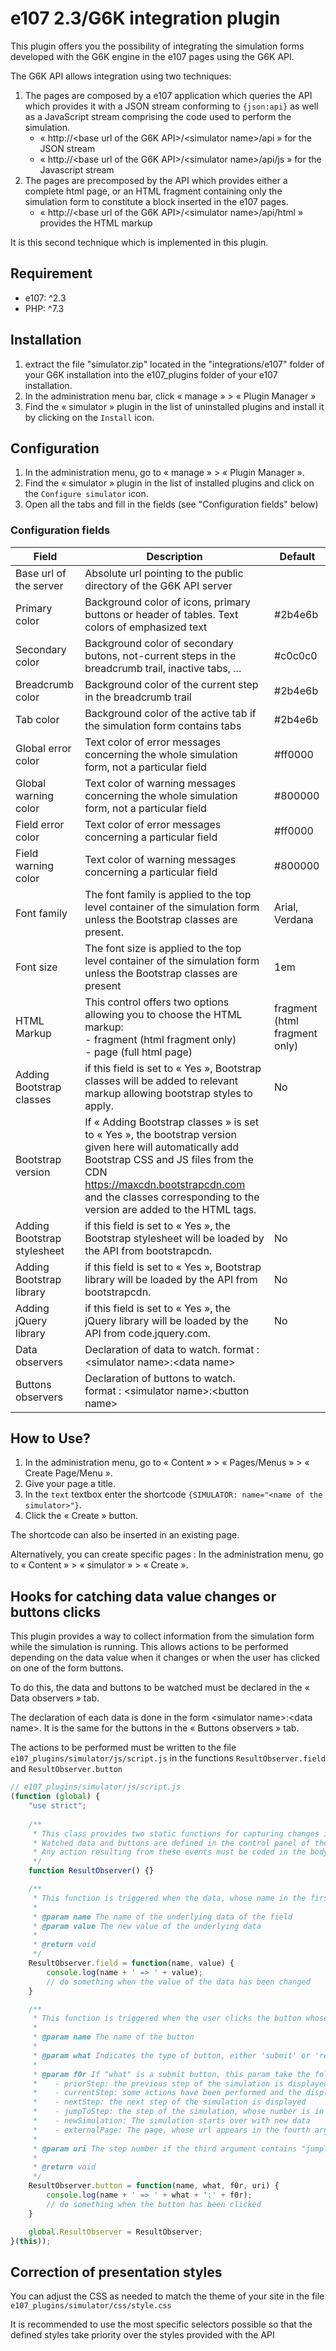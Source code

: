 # e107 2.3/G6K integration plugin

This plugin offers you the possibility of integrating the simulation forms developed with the G6K engine in the e107 pages using the G6K API.

The G6K API allows integration using two techniques:
1. The pages are composed by a e107 application which queries the API which provides it with a JSON stream conforming to `{json:api}` as well as a JavaScript stream comprising the code used to perform the simulation.
   * « http:&#47;&#47;&lt;base url of the G6K API>/&lt;simulator name>/api » for the JSON stream
   * « http:&#47;&#47;&lt;base url of the G6K API>/&lt;simulator name>/api/js » for the Javascript stream
2. The pages are precomposed by the API which provides either a complete html page, or an HTML fragment containing only the simulation form to constitute a block inserted in the e107 pages.
   * « http:&#47;&#47;&lt;base url of the G6K API>/&lt;simulator name>/api/html » provides the HTML markup
 
It is this second technique which is implemented in this plugin.
## Requirement

* e107: ^2.3
* PHP: ^7.3

## Installation
1. extract the file "simulator.zip" located in the "integrations/e107" folder of your G6K installation into the e107_plugins folder of your e107 installation.
2. In the administration menu bar, click « manage » > « Plugin Manager »
3. Find the « simulator » plugin in the list of uninstalled plugins and install it by clicking on the `Install` icon.

## Configuration
1. In the administration menu, go to « manage » > « Plugin Manager ».
2. Find the « simulator » plugin in the list of installed plugins and click on the `Configure simulator` icon.
3. Open all the tabs and fill in the fields (see "Configuration fields" below)

### Configuration fields

|Field                       |Description                                                                                   |Default        |
|----------------------------|----------------------------------------------------------------------------------------------|---------------|
|Base url of the server      |Absolute url pointing to the public directory of the G6K API server |
|Primary color               |Background color of icons, primary buttons or header of tables. Text colors of emphasized text|#2b4e6b
|Secondary color             |Background color of secondary butons, not-current steps in the breadcrumb trail, inactive tabs, ...|#c0c0c0
|Breadcrumb color            |Background color of the current step in the breadcrumb trail|#2b4e6b
|Tab color                   |Background color of the active tab if the simulation form contains tabs|#2b4e6b
|Global error color          |Text color of error messages concerning the whole simulation form, not a particular field|#ff0000
|Global warning color        |Text color of warning messages concerning the whole simulation form, not a particular field|#800000
|Field error color           |Text color of error messages concerning a particular field|#ff0000
|Field warning color         |Text color of warning messages concerning a particular field|#800000
|Font family                 |The font family is applied to the top level container of the simulation form unless the Bootstrap classes are present.|Arial, Verdana
|Font size                   |The font size is applied to the top level container of the simulation form unless the Bootstrap classes are present|1em
|HTML Markup                 |This control offers two options allowing you to choose the HTML markup:<br>- fragment (html fragment only)<br>- page (full html page)|fragment<br>(html fragment only)
|Adding Bootstrap classes    |if this field is set to « Yes », Bootstrap classes will be added to relevant markup allowing bootstrap styles to apply. |No
|Bootstrap version           |If « Adding Bootstrap classes » is set to « Yes », the bootstrap version given here will automatically add Bootstrap CSS and JS files from the CDN https://maxcdn.bootstrapcdn.com and the classes corresponding to the version are added to the HTML tags.|
|Adding Bootstrap stylesheet |if this field is set to « Yes », the Bootstrap stylesheet will be loaded by the API from bootstrapcdn.|No
|Adding Bootstrap library    |if this field is set to « Yes », Bootstrap library will be loaded by the API from bootstrapcdn.|No
|Adding jQuery library       |if this field is set to « Yes », the jQuery library will be loaded by the API from code.jquery.com.|No
|Data observers              |Declaration of data to watch. format : &lt;simulator name>:&lt;data name>|
|Buttons observers           |Declaration of buttons to watch. format : &lt;simulator name>:&lt;button name>|

## How to Use?
1. In the administration menu, go to « Content » > « Pages/Menus » > « Create Page/Menu ».
2. Give your page a title.
3. In the `text` textbox enter the shortcode `{SIMULATOR: name="<name of the simulator>"}`.
4. Click the « Create » button.

The shortcode can also be inserted in an existing page. 

Alternatively, you can create specific pages : In the administration menu, go to « Content » > « simulator » > « Create ».

## Hooks for catching data value changes or buttons clicks
This plugin provides a way to collect information from the simulation form while the simulation is running. This allows actions to be performed depending on the data value when it changes or when the user has clicked on one of the form buttons.

To do this, the data and buttons to be watched must be declared in the « Data observers » tab.

The declaration of each data is done in the form &lt;simulator name>:&lt;data name>. It is the same for the buttons in the « Buttons observers » tab.

The actions to be performed must be written to the file `e107_plugins/simulator/js/script.js` 
in the functions `ResultObserver.field` and `ResultObserver.button`

```javascript
// e107_plugins/simulator/js/script.js
(function (global) {
	"use strict";
	
	/**
	 * This class provides two static functions for capturing changes in data value and clicks on action buttons.
	 * Watched data and buttons are defined in the control panel of the integration module.
	 * Any action resulting from these events must be coded in the body of these functions.
	 */
	function ResultObserver() {}

	/**
	 * This function is triggered when the data, whose name in the first parameter, change
	 *
	 * @param name The name of the underlying data of the field
	 * @param value The new value of the underlying data
	 *
	 * @return void
	 */
	ResultObserver.field = function(name, value) {
		console.log(name + ' => ' + value);
		// do something when the value of the data has been changed
	}

	/**
	 * This function is triggered when the user clicks the button whose name is in the first parameter
	 *
	 * @param name The name of the button
	 *
	 * @param what Indicates the type of button, either 'submit' or 'reset'
	 *
	 * @param f0r If "what" is a submit button, this param take the following value:
	 *    - priorStep: the previous step of the simulation is displayed
	 *    - currentStep: some actions have been performed and the display remains on the current step.
	 *    - nextStep: the next step of the simulation is displayed
	 *    - jumpToStep: the step of the simulation, whose number is in the uri argument, is displayed
	 *    - newSimulation: The simulation starts over with new data
	 *    - externalPage: The page, whose url appears in the fourth argument, is displayed
	 *
	 * @param uri The step number if the third argument contains "jumpToStep" or an url if the third argument contains "externalPage"
	 *
	 * @return void
	 */
	ResultObserver.button = function(name, what, f0r, uri) {
		console.log(name + ' => ' + what + ':' + f0r);
		// do something when the button has been clicked
	}

	global.ResultObserver = ResultObserver;
}(this));
```
## Correction of presentation styles
You can adjust the CSS as needed to match the theme of your site in the file `e107_plugins/simulator/css/style.css`

It is recommended to use the most specific selectors possible so that the defined styles take priority over the styles provided with the API
